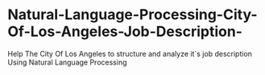 # Natural-Language-Processing-City-Of-Los-Angeles-Job-Description-
Help The City Of Los Angeles to structure and analyze it`s job description Using Natural Language Processing
